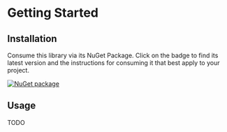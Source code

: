 # Getting Started

## Installation

Consume this library via its NuGet Package.
Click on the badge to find its latest version and the instructions for consuming it that best apply to your project.

[![NuGet package](https://img.shields.io/nuget/v/Microsoft.VisualStudio.Sdk.TestFramework.svg)](https://nuget.org/packages/Microsoft.VisualStudio.Sdk.TestFramework)

## Usage

TODO
